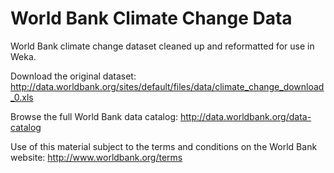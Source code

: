 World Bank Climate Change Data
===================

World Bank climate change dataset cleaned up and reformatted for use in Weka.

Download the original dataset: http://data.worldbank.org/sites/default/files/data/climate_change_download_0.xls

Browse the full World Bank data catalog: http://data.worldbank.org/data-catalog

Use of this material subject to the terms and conditions on the World Bank website: http://www.worldbank.org/terms
